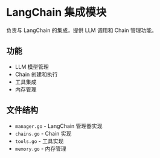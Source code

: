 # LangChain 集成模块

负责与 LangChain 的集成，提供 LLM 调用和 Chain 管理功能。

## 功能

- LLM 模型管理
- Chain 创建和执行
- 工具集成
- 内存管理

## 文件结构

- `manager.go` - LangChain 管理器实现
- `chains.go` - Chain 实现
- `tools.go` - 工具实现
- `memory.go` - 内存管理
